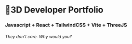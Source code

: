 # 🚀3D Developer Portfolio

### Javascript + React + TailwindCSS + Vite + ThreeJS
###### They don't care. Why would you?
